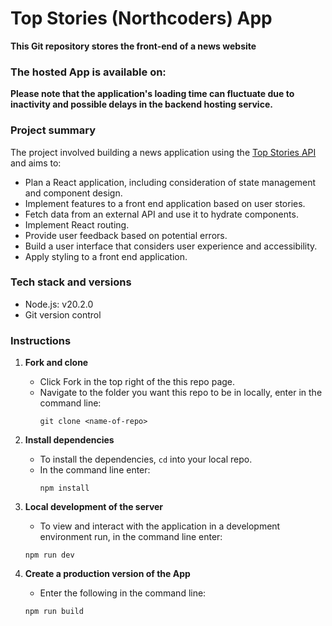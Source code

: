 # Top Stories (Northcoders) App

**This Git repository stores the front-end of a news website**

### The hosted App is available on:

**Please note that the application's loading time can fluctuate due to inactivity and possible delays in the backend hosting service.**

### Project summary

The project involved building a news application using the [Top Stories API](https://github.com/OmarSainab/Top-Stories-API) and aims to:

- Plan a React application, including consideration of state management and component design.
- Implement features to a front end application based on user stories.
- Fetch data from an external API and use it to hydrate components.
- Implement React routing.
- Provide user feedback based on potential errors.
- Build a user interface that considers user experience and accessibility.
- Apply styling to a front end application.

### Tech stack and versions

- Node.js: v20.2.0
- Git version control

### Instructions

1. **Fork and clone**

   - Click Fork in the top right of the this repo page.
   - Navigate to the folder you want this repo to be in locally, enter in the command line:
     ```
     git clone <name-of-repo>
     ```

2. **Install dependencies**

   - To install the dependencies, `cd` into your local repo.
   - In the command line enter:
     ```
     npm install
     ```

3. **Local development of the server**

   - To view and interact with the application in a development environment run, in the command line enter:

   ```
   npm run dev
   ```

4. **Create a production version of the App**

   - Enter the following in the command line:

   ```
   npm run build
   ```
